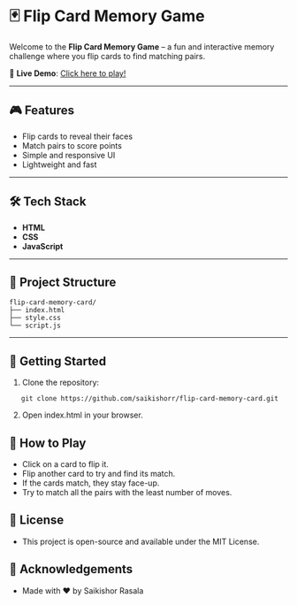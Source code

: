# 🃏 Flip Card Memory Game

Welcome to the **Flip Card Memory Game** – a fun and interactive memory challenge where you flip cards to find matching pairs.

🔗 **Live Demo**: [Click here to play!](https://saikishorr.github.io/flip-card-memory-card/)

---

## 🎮 Features

- Flip cards to reveal their faces
- Match pairs to score points
- Simple and responsive UI
- Lightweight and fast

---

## 🛠️ Tech Stack

- **HTML**
- **CSS**
- **JavaScript**

---

## 📂 Project Structure
```
flip-card-memory-card/
├── index.html
├── style.css
└── script.js
```
---

## 🚀 Getting Started

1. Clone the repository:
```
   git clone https://github.com/saikishorr/flip-card-memory-card.git
```
2. Open index.html in your browser.

## 🧠 How to Play
- Click on a card to flip it.
- Flip another card to try and find its match.
- If the cards match, they stay face-up.
- Try to match all the pairs with the least number of moves.


## 📄 License
- This project is open-source and available under the MIT License.

## 🙌 Acknowledgements
- Made with ❤️ by Saikishor Rasala

